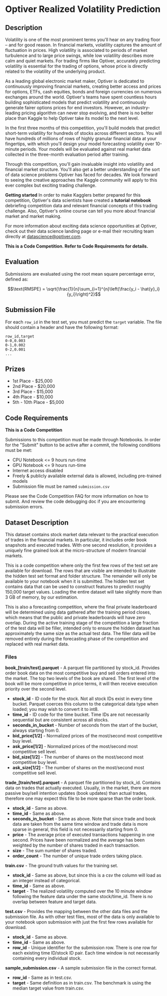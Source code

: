 # Optiver Realized Volatility Prediction

## Description
Volatility is one of the most prominent terms you'll hear on any trading floor – and for good reason. In financial markets, volatility captures the amount of fluctuation in prices. High volatility is associated to periods of market turbulence and to large price swings, while low volatility describes more calm and quiet markets. For trading firms like Optiver, accurately predicting volatility is essential for the trading of options, whose price is directly related to the volatility of the underlying product.

As a leading global electronic market maker, Optiver is dedicated to continuously improving financial markets, creating better access and prices for options, ETFs, cash equities, bonds and foreign currencies on numerous exchanges around the world. Optiver's teams have spent countless hours building sophisticated models that predict volatility and continuously generate fairer options prices for end investors. However, an industry-leading pricing algorithm can never stop evolving, and there is no better place than Kaggle to help Optiver take its model to the next level.

In the first three months of this competition, you'll build models that predict short-term volatility for hundreds of stocks across different sectors. You will have hundreds of millions of rows of highly granular financial data at your fingertips, with which you'll design your model forecasting volatility over 10-minute periods. Your models will be evaluated against real market data collected in the three-month evaluation period after training.

Through this competition, you'll gain invaluable insight into volatility and financial market structure. You'll also get a better understanding of the sort of data science problems Optiver has faced for decades. We look forward to seeing the creative approaches the Kaggle community will apply to this ever complex but exciting trading challenge.

**Getting started**
In order to make Kagglers better prepared for this competition, Optiver's data scientists have created a **tutorial notebook** debriefing competition data and relevant financial concepts of this trading challenge. Also, Optiver's online course can tell you more about financial market and market making.

For more information about exciting data science opportunities at Optiver, check out their data science landing page or e-mail their recruiting team directly at datascience@optiver.com.

**This is a Code Competition. Refer to Code Requirements for details.**

## Evaluation
Submissions are evaluated using the root mean square percentage error, defined as:

$$\text{RMSPE} = \sqrt{\frac{1}{n}\sum_{i=1}^{n}\left(\frac{y_i - \hat{y}_i}{y_i}\right)^2}$$

## Submission File
For each `row_id` in the test set, you must predict the `target` variable. The file should contain a header and have the following format:

```
row_id,target
0-0,0.003
0-1,0.002
0-2,0.001
...
```

## Prizes
* 1st Place - $25,000
* 2nd Place - $20,000
* 3rd Place - $15,000
* 4th Place - $10,000
* 5th - 10th Place - $5,000

## Code Requirements
**This is a Code Competition**

Submissions to this competition must be made through Notebooks. In order for the "Submit" button to be active after a commit, the following conditions must be met:
* CPU Notebook <= 9 hours run-time
* GPU Notebook <= 9 hours run-time
* Internet access disabled
* Freely & publicly available external data is allowed, including pre-trained models
* Submission file must be named `submission.csv`

Please see the Code Competition FAQ for more information on how to submit. And review the code debugging doc if you are encountering submission errors.

## Dataset Description

This dataset contains stock market data relevant to the practical execution of trades in the financial markets. In particular, it includes order book snapshots and executed trades. With one second resolution, it provides a uniquely fine grained look at the micro-structure of modern financial markets.

This is a code competition where only the first few rows of the test set are available for download. The rows that are visible are intended to illustrate the hidden test set format and folder structure. The remainder will only be available to your notebook when it is submitted. The hidden test set contains data that can be used to construct features to predict roughly 150,000 target values. Loading the entire dataset will take slightly more than 3 GB of memory, by our estimation.

This is also a forecasting competition, where the final private leaderboard will be determined using data gathered after the training period closes, which means that the public and private leaderboards will have zero overlap. During the active training stage of the competition a large fraction of the test data will be filler, intended only to ensure the hidden dataset has approximately the same size as the actual test data. The filler data will be removed entirely during the forecasting phase of the competition and replaced with real market data.

### Files

**book_[train/test].parquet** - A parquet file partitioned by stock_id. Provides order book data on the most competitive buy and sell orders entered into the market. The top two levels of the book are shared. The first level of the book will be more competitive in price terms, it will then receive execution priority over the second level.

- **stock_id** - ID code for the stock. Not all stock IDs exist in every time bucket. Parquet coerces this column to the categorical data type when loaded; you may wish to convert it to int8.
- **time_id** - ID code for the time bucket. Time IDs are not necessarily sequential but are consistent across all stocks.
- **seconds_in_bucket** - Number of seconds from the start of the bucket, always starting from 0.
- **bid_price[1/2]** - Normalized prices of the most/second most competitive buy level.
- **ask_price[1/2]** - Normalized prices of the most/second most competitive sell level.
- **bid_size[1/2]** - The number of shares on the most/second most competitive buy level.
- **ask_size[1/2]** - The number of shares on the most/second most competitive sell level.

**trade_[train/test].parquet** - A parquet file partitioned by stock_id. Contains data on trades that actually executed. Usually, in the market, there are more passive buy/sell intention updates (book updates) than actual trades, therefore one may expect this file to be more sparse than the order book.

- **stock_id** - Same as above.
- **time_id** - Same as above.
- **seconds_in_bucket** - Same as above. Note that since trade and book data are taken from the same time window and trade data is more sparse in general, this field is not necessarily starting from 0.
- **price** - The average price of executed transactions happening in one second. Prices have been normalized and the average has been weighted by the number of shares traded in each transaction.
- **size** - The sum number of shares traded.
- **order_count** - The number of unique trade orders taking place.

**train.csv** - The ground truth values for the training set.

- **stock_id** - Same as above, but since this is a csv the column will load as an integer instead of categorical.
- **time_id** - Same as above.
- **target** - The realized volatility computed over the 10 minute window following the feature data under the same stock/time_id. There is no overlap between feature and target data.

**test.csv** - Provides the mapping between the other data files and the submission file. As with other test files, most of the data is only available to your notebook upon submission with just the first few rows available for download.

- **stock_id** - Same as above.
- **time_id** - Same as above.
- **row_id** - Unique identifier for the submission row. There is one row for each existing time ID/stock ID pair. Each time window is not necessarily containing every individual stock.

**sample_submission.csv** - A sample submission file in the correct format.

- **row_id** - Same as in test.csv.
- **target** - Same definition as in train.csv. The benchmark is using the median target value from train.csv.